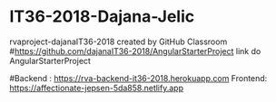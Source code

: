 # IT36-2018-Dajana-Jelic
rvaproject-dajanaIT36-2018 created by GitHub Classroom
#https://github.com/dajanaIT36-2018/AngularStarterProject link do AngularStarterProject


#Backend : https://rva-backend-it36-2018.herokuapp.com Frontend: https://affectionate-jepsen-5da858.netlify.app
